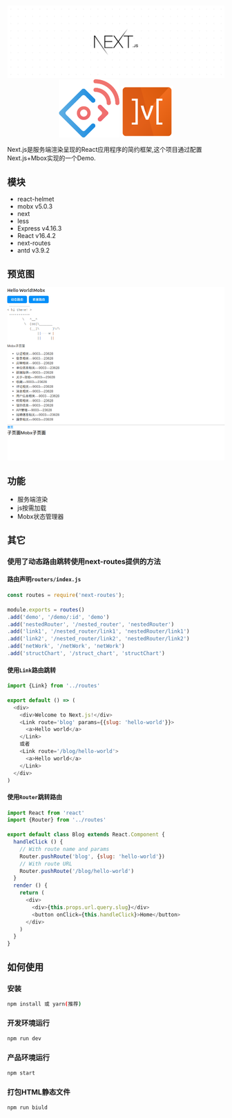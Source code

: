 <p align="center">
<img alt="图片" src="static/images/next.png">
<img width="140" alt="图片" src="static/images/antd.png">
<img width="120" alt="图片" src="static/images/mobx.png">
</p>

Next.js是服务端渲染呈现的React应用程序的简约框架,这个项目通过配置Next.js+Mbox实现的一个Demo.

## 模块

+ react-helmet
+ mobx v5.0.3
+ next
+ less
+ Express v4.16.3
+ React v16.4.2
+ next-routes
+ antd v3.9.2

## 预览图
<p align="center">
<img alt="图片" src="static/images/Screenshot from 2019-04-22 11-51-34.png">
<img alt="图片" src="static/images/Screenshot from 2019-04-22 11-51-48.png">
</p>


## 功能

+ 服务端渲染
+ js按需加载
+ Mobx状态管理器

## 其它

### 使用了动态路由跳转使用next-routes提供的方法

#### 路由声明`routers/index.js`

```js
const routes = require('next-routes');

module.exports = routes()
.add('demo', '/demo/:id', 'demo')
.add('nestedRouter', '/nested_router', 'nestedRouter')
.add('link1', '/nested_router/link1', 'nestedRouter/link1')
.add('link2', '/nested_router/link2', 'nestedRouter/link2')
.add('netWork', '/netWork', 'netWork')
.add('structChart', '/struct_chart', 'structChart')
```

#### 使用`Link`路由跳转

```js
import {Link} from '../routes'

export default () => (
  <div>
    <div>Welcome to Next.js!</div>
    <Link route='blog' params={{slug: 'hello-world'}}>
      <a>Hello world</a>
    </Link>
    或者
    <Link route='/blog/hello-world'>
      <a>Hello world</a>
    </Link>
  </div>
)
```
#### 使用`Router`跳转路由

```js
import React from 'react'
import {Router} from '../routes'

export default class Blog extends React.Component {
  handleClick () {
    // With route name and params
    Router.pushRoute('blog', {slug: 'hello-world'})
    // With route URL
    Router.pushRoute('/blog/hello-world')
  }
  render () {
    return (
      <div>
        <div>{this.props.url.query.slug}</div>
        <button onClick={this.handleClick}>Home</button>
      </div>
    )
  }
}
```
## 如何使用

### 安装

```bash
npm install 或 yarn(推荐)
```
### 开发环境运行
```bash
npm run dev
```
### 产品环境运行
```bash
npm start
```
### 打包HTML静态文件
```bash
npm run biuld
```
